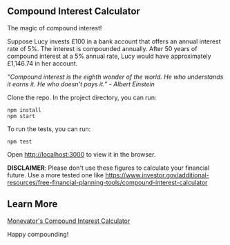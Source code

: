 ## Compound Interest Calculator

The magic of compound interest! 

Suppose Lucy invests £100 in a bank account that offers an annual interest rate of 5%. The interest is compounded annually. After 50 years of compound interest at a 5% annual rate, Lucy would have approximately £1,146.74 in her account.

<i>“Compound interest is the eighth wonder of the world. He who understands it earns it. He who doesn’t pays it.”</i>
<cite>- Albert Einstein</cite>

Clone the repo. In the project directory, you can run:

```
npm install
npm start
```

To run the tests, you can run:

`npm test`

Open [http://localhost:3000](http://localhost:3000) to view it in the browser.

__DISCLAIMER__: Please don't use these figures to calculate your financial future. Use a more tested one like https://www.investor.gov/additional-resources/free-financial-planning-tools/compound-interest-calculator

## Learn More

<a href="https://monevator.com/compound-interest-calculator/">Monevator's Compound Interest Calculator</a>

Happy compounding!

